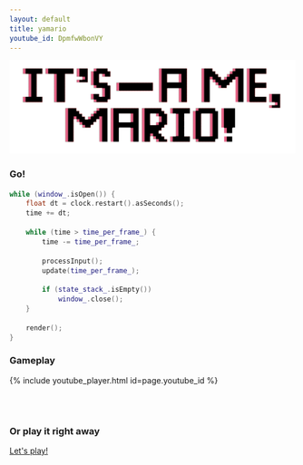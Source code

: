 ```yaml
---
layout: default
title: yamario
youtube_id: DpmfwWbonVY
---
```


![IT'S-A ME, MARIO](/assets/img/its_mario.png)

### Go!

```c++
while (window_.isOpen()) {
    float dt = clock.restart().asSeconds();
    time += dt;
	
    while (time > time_per_frame_) {
        time -= time_per_frame_;
        
        processInput();
        update(time_per_frame_);

        if (state_stack_.isEmpty())
            window_.close();
    }

    render();
}
```

### Gameplay

{% include youtube_player.html id=page.youtube_id %}

<br/><br/>

### Or play it right away

[Let's play!](play/)